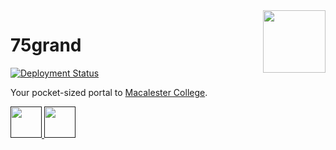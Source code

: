 <img align="right" width="100" height="100" src="https://github.com/75grand/app/assets/64276359/789ef148-881e-4dd9-9983-5fcb83d049b9"/>

# 75grand

[![Deployment Status](https://img.shields.io/endpoint?url=https%3A%2F%2Fforge.laravel.com%2Fsite-badges%2Fc4ae7632-2bc7-41b7-8355-e11a1530db60&style=flat)](https://forge.laravel.com/servers/686840/sites/2079159)

Your pocket-sized portal to [Macalester College](https://www.macalester.edu/).

<a href="">
  <img height="50" src="https://github.com/75grand/app/assets/64276359/d762ad2c-ffdc-4920-a611-ef4b49e10afa"/>
</a>

<a href="">
  <img height="50" src="https://github.com/75grand/app/assets/64276359/b7a8c1ee-7904-4035-9102-4051b62ad62c"/>
</a>
